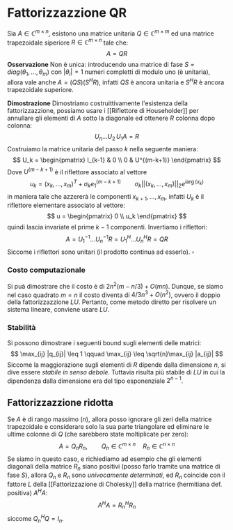# Fattorizzazzione QR

Sia $A \in \mathbb{C}^{m\times n}$, esistono una matrice unitaria $Q \in \mathbb{C}^{m\times m}$ ed una matrice trapezoidale siperiore $R \in \mathbb{C}^{m\times n}$ tale che:
$$
A = QR
$$
**Osservazione** Non è unica: introducendo una matrice di fase $S = diag(\theta_1,\dots,\theta_m)$ con $|\theta_i| = 1$ numeri completti di modulo uno (è unitaria), allora vale anche $A = (QS)(S^HR)$, infatti $QS$ è ancora unitaria e $S^HR$ è ancora trapezoidale superiore.  

**Dimostrazione** Dimostriamo costruittivamente l'esistenza della fattorizzazzione, possiamo usare i [[Riflettore di Householder]] per annullare gli elementi di $A$ sotto la diagonale ed ottenere $R$ colonna dopo colonna:
$$
U_n\dots U_2\,U_1 A = R
$$
Costruiamo la matrice unitaria del passo $k$ nella seguente maniera:
$$
U_k = 
\begin{pmatrix}
I_{k-1} & 0 \\
0 & U^{(m-k+1)}
\end{pmatrix}
$$
Dove $U^{(m-k+1)}$ è il riflettore associato al vettore
$$
u_k = (x_k,\dots,x_m)^T + \sigma_k e_1^{(m-k+1)}\qquad \sigma_k ||(x_k,\dots,x_m)||_2 e^{i\arg(x_k)}
$$
in maniera tale che azzererà le componenti $x_{k+1},\dots,x_m$, infatti $U_k$ è il riflettore elementare associato al vettore:
$$
u = \begin{pmatrix}
0 \\
u_k
\end{pmatrix}
$$
quindi lascia invariate el prime $k-1$ componenti.
Invertiamo i riflettori:
$$
A = U_1^{-1}\dots U_n^{-1}R = U_1^{H}\dots U_n^{H}R = QR
$$
Siccome i riflettori sono unitari (il prodotto continua ad esserlo). $\square$


### Costo computazionale
Si puà dimostrare che il costo è di $2n^2(m-n/3) + O(mn)$. Dunque, se siamo nel caso quadrato $m=n$ il costo diventa di $4/3n^3 + O(n^2)$, ovvero il doppio della fattorizzazzione $LU$. 
Pertanto, come metodo diretto per risolvere un sistema lineare, conviene usare $LU$.

### Stabilità

Si possono dimostrare i seguenti bound sugli elementi delle matrici:
$$
\max_{ij} |q_{ij}| \leq 1 \qquad \max_{ij} \leq \sqrt{n}\max_{ij} |a_{ij}|
$$
Siccome la maggiorazione sugli elementi di $R$ dipende dalla dimensione $n$, si dive essere _stabile in senso debole_. Tuttavia risulta più stabile di $LU$ in cui la dipendenza dalla dimensione era del tipo esponenziale $2^{n-1}$.

## Fattorizzazzione ridotta

Se $A$ è di rango massimo ($n$), allora posso ignorare gli zeri della matrice trapezoidale e considerare solo la sua parte triangolare ed eliminare le ultime colonne di $Q$ (che sarebbero state moltiplicate per zero):
$$
A = Q_nR_n, \qquad Q_n \in \mathbb{C}^{m\times n}\quad R_n \in \mathbb{C}^{n\times n}
$$
Se siamo in questo caso, e richiediamo ad esempio che gli elementi diagonali della matrice $R_n$ siano positivi (posso farlo tramite una matrice di fase $S$), allora $Q_n$ e $R_n$ sono _univocamente determinati_, ed $R_n$ coincide con il fattore $L$ della [[Fattorizzazione di Cholesky]] della matrice (hermitiana def. positiva) $A^HA$:
$$
A^HA = R_n^HR_n
$$
siccome $Q_n^HQ = I_n$.

